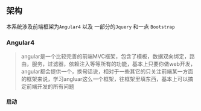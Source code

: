 ## 架构

本系统涉及前端框架为`Angular4` 以及 一部分的`Jquery` 和一点 `Bootstrap`

### Angular4

> angular是一个比较完善的前端MVC框架，包含了模板，数据双向绑定，路由，服务，过滤器，依赖注入等等所有的功能，基本上只要你做web开发，angular都会提供一个，换句话说，相对于一些其它的只关注前端某一方面的框架来说，学习angluar这么一个框架，往框架里填东西，基本上可以搞定前端开发的所有问题

#### 启动



